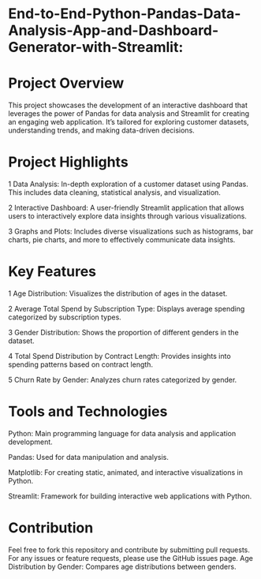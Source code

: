 # End-to-End-Python-Pandas-Data-Analysis-App-and-Dashboard-Generator-with-Streamlit:

# Project Overview
This project showcases the development of an interactive dashboard that leverages the power of Pandas for data analysis and Streamlit for creating an engaging web application. It’s tailored for exploring customer datasets, understanding trends, and making data-driven decisions.

# Project Highlights
1 Data Analysis: In-depth exploration of a customer dataset using Pandas. This includes data cleaning, statistical analysis, and visualization.

2 Interactive Dashboard: A user-friendly Streamlit application that allows users to interactively explore data insights through various visualizations.

3 Graphs and Plots: Includes diverse visualizations such as histograms, bar charts, pie charts, and more to effectively communicate data insights.


# Key Features

1 Age Distribution: Visualizes the distribution of ages in the dataset.

2 Average Total Spend by Subscription Type: Displays average spending categorized by subscription types.

3 Gender Distribution: Shows the proportion of different genders in the dataset.

4 Total Spend Distribution by Contract Length: Provides insights into spending patterns based on contract length.

5 Churn Rate by Gender: Analyzes churn rates categorized by gender.




# Tools and Technologies

Python: Main programming language for data analysis and application development.

Pandas: Used for data manipulation and analysis.

Matplotlib: For creating static, animated, and interactive visualizations in Python.

Streamlit: Framework for building interactive web applications with Python.


# Contribution

Feel free to fork this repository and contribute by submitting pull requests. For any issues or feature requests, please use the GitHub issues page.
Age Distribution by Gender: Compares age distributions between genders.
